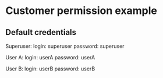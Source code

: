 Customer permission example
============================


Default credentials
-------------------

Superuser:
    login: superuser
    password: superuser


User A:
    login: userA
    password: userA


User B:
    login: userB
    password: userB

